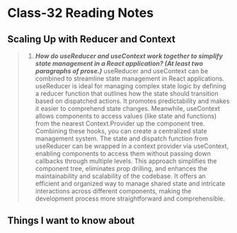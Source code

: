 # Class-32 Reading Notes

## Scaling Up with Reducer and Context

> 1. ***How do useReducer and useContext work together to simplify state management in a React application? (At least two paragraphs of prose.)***
> useReducer and useContext can be combined to streamline 
> state management in React applications. useReducer is 
> ideal for managing complex state logic by defining a 
> reducer function that outlines how the state should 
> transition based on dispatched actions. It promotes 
> predictability and makes it easier to comprehend state 
> changes. Meanwhile, useContext allows components to 
> access values (like state and functions) from the 
> nearest Context.Provider up the component tree. 
> Combining these hooks, you can create a centralized 
> state management system. 
The state and dispatch function from useReducer 
can be wrapped in a context provider via useContext, 
enabling components to access them without passing down 
callbacks through multiple levels. This approach 
simplifies the component tree, eliminates prop drilling, 
and enhances the maintainability and scalability of the 
codebase. It offers an efficient and organized way to 
manage shared state and intricate interactions across 
different components, making the development process more 
straightforward and comprehensible.


## Things I want to know about
